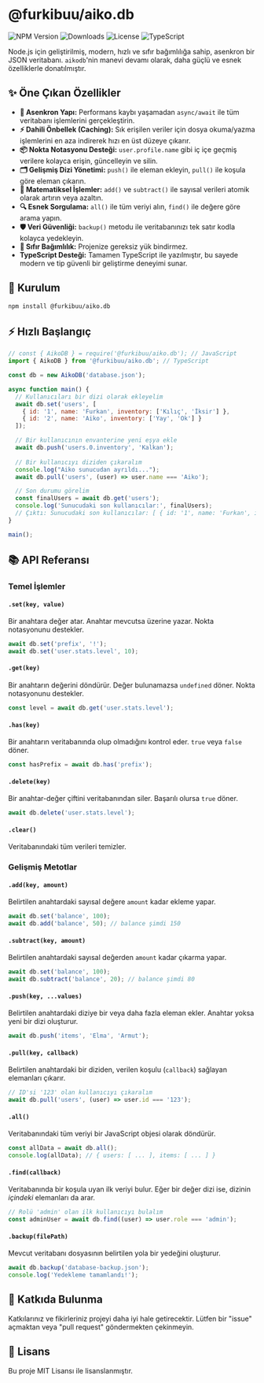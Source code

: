 # @furkibuu/aiko.db

![NPM Version](https://img.shields.io/npm/v/@furkibuu/aiko.db?style=for-the-badge&logo=npm)
![Downloads](https://img.shields.io/npm/dm/@furkibuu/aiko.db?style=for-the-badge)
![License](https://img.shields.io/npm/l/@furkibuu/aiko.db?style=for-the-badge)
![TypeScript](https://img.shields.io/badge/TypeScript-3178C6?style=for-the-badge&logo=typescript&logoColor=white)

Node.js için geliştirilmiş, modern, hızlı ve sıfır bağımlılığa sahip, asenkron bir JSON veritabanı. `aikodb`'nin manevi devamı olarak, daha güçlü ve esnek özelliklerle donatılmıştır.

## ✨ Öne Çıkan Özellikler

* **🚀 Asenkron Yapı:** Performans kaybı yaşamadan `async/await` ile tüm veritabanı işlemlerini gerçekleştirin.
* **⚡ Dahili Önbellek (Caching):** Sık erişilen veriler için dosya okuma/yazma işlemlerini en aza indirerek hızı en üst düzeye çıkarır.
* **📦 Nokta Notasyonu Desteği:** `user.profile.name` gibi iç içe geçmiş verilere kolayca erişin, güncelleyin ve silin.
* **🗂️ Gelişmiş Dizi Yönetimi:** `push()` ile eleman ekleyin, `pull()` ile koşula göre eleman çıkarın.
* **🔢 Matematiksel İşlemler:** `add()` ve `subtract()` ile sayısal verileri atomik olarak artırın veya azaltın.
* **🔍 Esnek Sorgulama:** `all()` ile tüm veriyi alın, `find()` ile değere göre arama yapın.
* **🛡️ Veri Güvenliği:** `backup()` metodu ile veritabanınızı tek satır kodla kolayca yedekleyin.
* **🤝 Sıfır Bağımlılık:** Projenize gereksiz yük bindirmez.
* **TypeScript Desteği:** Tamamen TypeScript ile yazılmıştır, bu sayede modern ve tip güvenli bir geliştirme deneyimi sunar.

## 💾 Kurulum

```bash
npm install @furkibuu/aiko.db
```

## ⚡ Hızlı Başlangıç

```javascript
// const { AikoDB } = require('@furkibuu/aiko.db'); // JavaScript
import { AikoDB } from '@furkibuu/aiko.db'; // TypeScript

const db = new AikoDB('database.json');

async function main() {
  // Kullanıcıları bir dizi olarak ekleyelim
  await db.set('users', [
    { id: '1', name: 'Furkan', inventory: ['Kılıç', 'İksir'] },
    { id: '2', name: 'Aiko', inventory: ['Yay', 'Ok'] }
  ]);

  // Bir kullanıcının envanterine yeni eşya ekle
  await db.push('users.0.inventory', 'Kalkan');
  
  // Bir kullanıcıyı diziden çıkaralım
  console.log("Aiko sunucudan ayrıldı...");
  await db.pull('users', (user) => user.name === 'Aiko');

  // Son durumu görelim
  const finalUsers = await db.get('users');
  console.log('Sunucudaki son kullanıcılar:', finalUsers);
  // Çıktı: Sunucudaki son kullanıcılar: [ { id: '1', name: 'Furkan', inventory: [ 'Kılıç', 'İksir', 'Kalkan' ] } ]
}

main();
```

## 📚 API Referansı

### Temel İşlemler

#### `.set(key, value)`
Bir anahtara değer atar. Anahtar mevcutsa üzerine yazar. Nokta notasyonunu destekler.
```javascript
await db.set('prefix', '!');
await db.set('user.stats.level', 10);
```

#### `.get(key)`
Bir anahtarın değerini döndürür. Değer bulunamazsa `undefined` döner. Nokta notasyonunu destekler.
```javascript
const level = await db.get('user.stats.level');
```

#### `.has(key)`
Bir anahtarın veritabanında olup olmadığını kontrol eder. `true` veya `false` döner.
```javascript
const hasPrefix = await db.has('prefix');
```

#### `.delete(key)`
Bir anahtar-değer çiftini veritabanından siler. Başarılı olursa `true` döner.
```javascript
await db.delete('user.stats.level');
```

#### `.clear()`
Veritabanındaki tüm verileri temizler.

### Gelişmiş Metotlar

#### `.add(key, amount)`
Belirtilen anahtardaki sayısal değere `amount` kadar ekleme yapar.
```javascript
await db.set('balance', 100);
await db.add('balance', 50); // balance şimdi 150
```

#### `.subtract(key, amount)`
Belirtilen anahtardaki sayısal değerden `amount` kadar çıkarma yapar.
```javascript
await db.set('balance', 100);
await db.subtract('balance', 20); // balance şimdi 80
```

#### `.push(key, ...values)`
Belirtilen anahtardaki diziye bir veya daha fazla eleman ekler. Anahtar yoksa yeni bir dizi oluşturur.
```javascript
await db.push('items', 'Elma', 'Armut');
```

#### `.pull(key, callback)`
Belirtilen anahtardaki bir diziden, verilen koşulu (`callback`) sağlayan elemanları çıkarır.
```javascript
// ID'si '123' olan kullanıcıyı çıkaralım
await db.pull('users', (user) => user.id === '123');
```

#### `.all()`
Veritabanındaki tüm veriyi bir JavaScript objesi olarak döndürür.
```javascript
const allData = await db.all();
console.log(allData); // { users: [ ... ], items: [ ... ] }
```

#### `.find(callback)`
Veritabanında bir koşula uyan ilk veriyi bulur. Eğer bir değer dizi ise, dizinin *içindeki* elemanları da arar.
```javascript
// Rolü 'admin' olan ilk kullanıcıyı bulalım
const adminUser = await db.find((user) => user.role === 'admin');
```

#### `.backup(filePath)`
Mevcut veritabanı dosyasının belirtilen yola bir yedeğini oluşturur.
```javascript
await db.backup('database-backup.json');
console.log('Yedekleme tamamlandı!');
```

## 🤝 Katkıda Bulunma

Katkılarınız ve fikirleriniz projeyi daha iyi hale getirecektir. Lütfen bir "issue" açmaktan veya "pull request" göndermekten çekinmeyin.

## 📜 Lisans

Bu proje MIT Lisansı ile lisanslanmıştır.